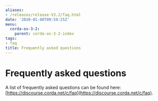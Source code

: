 ```yaml
---
aliases:
- /releases/release-V3.2/faq.html
date: '2020-01-08T09:59:25Z'
menu:
  corda-os-3-2:
    parent: corda-os-3-2-index
tags:
- faq
title: Frequently asked questions
---
```



# Frequently asked questions

A list of frequently asked questions can be found here: [https://discourse.corda.net/c/faq](https://discourse.corda.net/c/faq).

